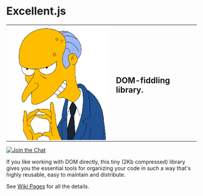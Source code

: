 # Excellent.js

<table style="border:none;">
  <tr>
    <td>
      <img align="left" width="299" height="302" src="./.github/images/burns.gif">
    </td>
    <td>
      <p>
        
## DOM-fiddling library.

  </tr>
</table>
  
[![Join the Chat](https://img.shields.io/gitter/room/vitaly-t/excellent.svg)](https://gitter.im/vitaly-t/excellent?utm_source=badge&utm_medium=badge&utm_campaign=pr-badge&utm_content=badge)

If you like working with DOM directly, this tiny (2Kb compressed) library gives you the essential
tools for organizing your code in such a way that's highly reusable, easy to maintain and distribute.

See [Wiki Pages] for all the details.

[Wiki Pages]:https://github.com/vitaly-t/excellent/wiki
